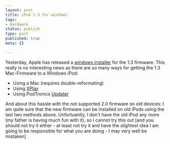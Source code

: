 ```yaml
---
layout: post
title: iPod 1.3 for windows
tags:
- Hardware
status: publish
type: post
published: true
meta: {}

---
```

Yesterday, Apple has released a <a href="http://www.apple.com/ipod/download/ipodsoftwareupdate13.html">windows installer</a> for the 1.3 firmware. This really is no interesting news as there are so many ways for getting the 1.3 Mac-Firmware to a Windows iPod:

<ul>
 <li>Using a Mac (requires double-reformating)
 <li>Using <a href="http://www.mediafour.com">XPlay</a>
 <li>Using PodTronics <a href="http://www.podtronics.com/ipodupdater.htm">Updater</a>
</ul>

And about this hassle with the not supported 2.0 firmware on old devices: I am quite sure that the new firmware can be installed on old iPods using the last two methods above. Unfortuantly, I don't have the old iPod any more (my father is having much fun with it), so I cannot try this out [and you should not try it either - at least not try it and have the slightest idea I am going to be responsible for what you are doing - I may very well be mistaken]

